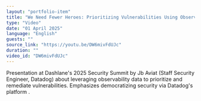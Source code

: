 ```yaml
---
layout: "portfolio-item"
title: "We Need Fewer Heroes: Prioritizing Vulnerabilities Using Observability Data"
type: "Video"
date: "01 April 2025"
language: "English"
guests: ""
source_link: "https://youtu.be/DW6mivFdUJc"
duration: ""
video_id: "DW6mivFdUJc"
---
```


Presentation at Dashlane's 2025 Security Summit by Jb Aviat (Staff Security Engineer, Datadog) about leveraging observability data to prioritize and remediate vulnerabilities. Emphasizes democratizing security via Datadog's platform .
